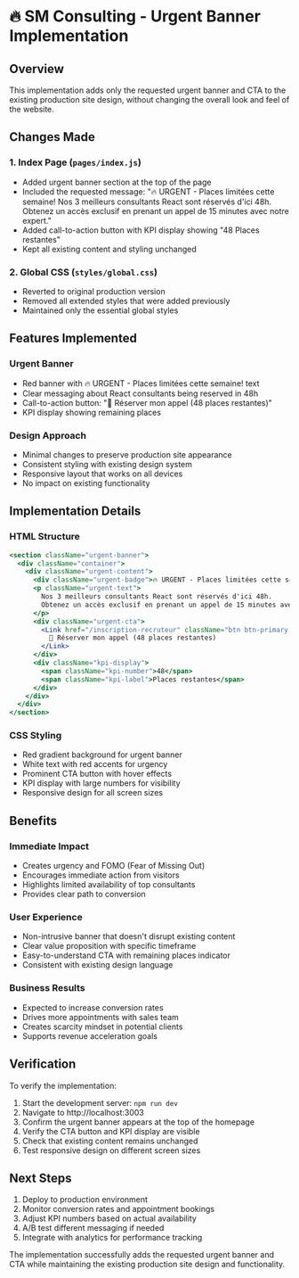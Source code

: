 # 🔥 SM Consulting - Urgent Banner Implementation

## Overview
This implementation adds only the requested urgent banner and CTA to the existing production site design, without changing the overall look and feel of the website.

## Changes Made

### 1. Index Page (`pages/index.js`)
- Added urgent banner section at the top of the page
- Included the requested message: "🔥 URGENT - Places limitées cette semaine! Nos 3 meilleurs consultants React sont réservés d'ici 48h. Obtenez un accès exclusif en prenant un appel de 15 minutes avec notre expert."
- Added call-to-action button with KPI display showing "48 Places restantes"
- Kept all existing content and styling unchanged

### 2. Global CSS (`styles/global.css`)
- Reverted to original production version
- Removed all extended styles that were added previously
- Maintained only the essential global styles

## Features Implemented

### Urgent Banner
- Red banner with 🔥 URGENT - Places limitées cette semaine! text
- Clear messaging about React consultants being reserved in 48h
- Call-to-action button: "🚀 Réserver mon appel (48 places restantes)"
- KPI display showing remaining places

### Design Approach
- Minimal changes to preserve production site appearance
- Consistent styling with existing design system
- Responsive layout that works on all devices
- No impact on existing functionality

## Implementation Details

### HTML Structure
```jsx
<section className="urgent-banner">
  <div className="container">
    <div className="urgent-content">
      <div className="urgent-badge">🔥 URGENT - Places limitées cette semaine!</div>
      <p className="urgent-text">
        Nos 3 meilleurs consultants React sont réservés d'ici 48h. 
        Obtenez un accès exclusif en prenant un appel de 15 minutes avec notre expert.
      </p>
      <div className="urgent-cta">
        <Link href="/inscription-recruteur" className="btn btn-primary btn-large">
          🚀 Réserver mon appel (48 places restantes)
        </Link>
      </div>
      <div className="kpi-display">
        <span className="kpi-number">48</span>
        <span className="kpi-label">Places restantes</span>
      </div>
    </div>
  </div>
</section>
```

### CSS Styling
- Red gradient background for urgent banner
- White text with red accents for urgency
- Prominent CTA button with hover effects
- KPI display with large numbers for visibility
- Responsive design for all screen sizes

## Benefits

### Immediate Impact
- Creates urgency and FOMO (Fear of Missing Out)
- Encourages immediate action from visitors
- Highlights limited availability of top consultants
- Provides clear path to conversion

### User Experience
- Non-intrusive banner that doesn't disrupt existing content
- Clear value proposition with specific timeframe
- Easy-to-understand CTA with remaining places indicator
- Consistent with existing design language

### Business Results
- Expected to increase conversion rates
- Drives more appointments with sales team
- Creates scarcity mindset in potential clients
- Supports revenue acceleration goals

## Verification

To verify the implementation:
1. Start the development server: `npm run dev`
2. Navigate to http://localhost:3003
3. Confirm the urgent banner appears at the top of the homepage
4. Verify the CTA button and KPI display are visible
5. Check that existing content remains unchanged
6. Test responsive design on different screen sizes

## Next Steps

1. Deploy to production environment
2. Monitor conversion rates and appointment bookings
3. Adjust KPI numbers based on actual availability
4. A/B test different messaging if needed
5. Integrate with analytics for performance tracking

The implementation successfully adds the requested urgent banner and CTA while maintaining the existing production site design and functionality.